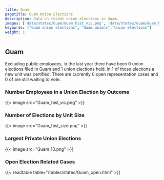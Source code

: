 ```yaml
---
title: Guam
pagetitle: Guam Union Elections
description: Data on recent union elections in Guam.
images: ['data/states/Guam/Guam_hist_vic.png', 'data/states/Guam/Guam_hist_size.png', 'data/states/Guam/Guam_10.png']
keywords: ["Guam union elections", "Guam unions","Union elections"]
weight: 1
---
```

##  Guam

Excluding public employees, in the last year there have been 0 union elections filed in Guam and 1 union elections held. In 1 of those elections a new unit was certified. There are currently 0 open representation cases and 0 of are still waiting to vote.

### Number Employees in a Union Election by Outcome
{{< image src="Guam_hist_vic.png" >}}

### Number of Elections by Unit Size
{{< image src="Guam_hist_size.png" >}}

### Largest Private Union Elections
{{< image src="Guam_10.png" >}}

### Open Election Related Cases
{{< readtable table="/tables/states/Guam_open.html" >}}

